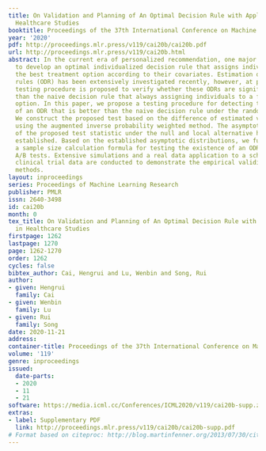 ```yaml
---
title: On Validation and Planning of An Optimal Decision Rule with Application in
  Healthcare Studies
booktitle: Proceedings of the 37th International Conference on Machine Learning
year: '2020'
pdf: http://proceedings.mlr.press/v119/cai20b/cai20b.pdf
url: http://proceedings.mlr.press/v119/cai20b.html
abstract: In the current era of personalized recommendation, one major interest is
  to develop an optimal individualized decision rule that assigns individuals with
  the best treatment option according to their covariates. Estimation of optimal decision
  rules (ODR) has been extensively investigated recently, however, at present, no
  testing procedure is proposed to verify whether these ODRs are significantly better
  than the naive decision rule that always assigning individuals to a fixed treatment
  option. In this paper, we propose a testing procedure for detecting the existence
  of an ODR that is better than the naive decision rule under the randomized trials.
  We construct the proposed test based on the difference of estimated value functions
  using the augmented inverse probability weighted method. The asymptotic distributions
  of the proposed test statistic under the null and local alternative hypotheses are
  established. Based on the established asymptotic distributions, we further develop
  a sample size calculation formula for testing the existence of an ODR in designing
  A/B tests. Extensive simulations and a real data application to a schizophrenia
  clinical trial data are conducted to demonstrate the empirical validity of the proposed
  methods.
layout: inproceedings
series: Proceedings of Machine Learning Research
publisher: PMLR
issn: 2640-3498
id: cai20b
month: 0
tex_title: On Validation and Planning of An Optimal Decision Rule with Application
  in Healthcare Studies
firstpage: 1262
lastpage: 1270
page: 1262-1270
order: 1262
cycles: false
bibtex_author: Cai, Hengrui and Lu, Wenbin and Song, Rui
author:
- given: Hengrui
  family: Cai
- given: Wenbin
  family: Lu
- given: Rui
  family: Song
date: 2020-11-21
address: 
container-title: Proceedings of the 37th International Conference on Machine Learning
volume: '119'
genre: inproceedings
issued:
  date-parts:
  - 2020
  - 11
  - 21
software: https://media.icml.cc/Conferences/ICML2020/v119/cai20b-supp.zip
extras:
- label: Supplementary PDF
  link: http://proceedings.mlr.press/v119/cai20b/cai20b-supp.pdf
# Format based on citeproc: http://blog.martinfenner.org/2013/07/30/citeproc-yaml-for-bibliographies/
---
```

